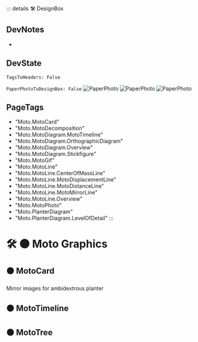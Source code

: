 ::: details 🛠 <dev>DesignBox</dev>

## DevNotes

-

## DevState

`TagsToHeaders: False`

`PaperPhotoToDesignBox: False`
![PaperPhoto](/PaperPhoto/0031.jpg)
![PaperPhoto](/PaperPhoto/0032.jpg)
![PaperPhoto](/PaperPhoto/0035.jpg)

<h2>PageTags</h2>

- "Moto.MotoCard"
- "Moto.MotoDecomposition"
- "Moto.MotoDiagram.MotoTimeline"
- "Moto.MotoDiagram.OrthographicDiagram"
- "Moto.MotoDiagram.Overview"
- "Moto.MotoDiagram.Stickfigure"
- "Moto.MotoGif"
- "Moto.MotoLine"
- "Moto.MotoLine.CenterOfMassLine"
- "Moto.MotoLine.MotoDisplacementLine"
- "Moto.MotoLine.MotoDistanceLine"
- "Moto.MotoLine.MotoMirrorLine"
- "Moto.MotoLine.Overview"
- "Moto.MotoPhoto"
- "Moto.PlanterDiagram"
- "Moto.PlanterDiagram.LevelOfDetail"
:::

# 🛠 🟠 <moto>Moto Graphics</moto>

## 🟠 <moto>MotoCard</moto>

Mirror images for ambidextrous planter

## 🟠 <moto>MotoTimeline</moto>

## 🟠 <moto>MotoTree</moto>

